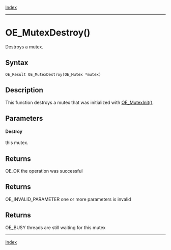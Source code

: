 [Index](index.md)

---
# OE_MutexDestroy()

Destroys a mutex.

## Syntax

    OE_Result OE_MutexDestroy(OE_Mutex *mutex)
## Description 

This function destroys a mutex that was initialized with [OE_MutexInit()](thread_8h_a63d9a85466e5b2eb5cac7e6bd345a825_1a63d9a85466e5b2eb5cac7e6bd345a825.md).



## Parameters

#### Destroy

this mutex.

## Returns

OE_OK the operation was successful

## Returns

OE_INVALID_PARAMETER one or more parameters is invalid

## Returns

OE_BUSY threads are still waiting for this mutex

---
[Index](index.md)

